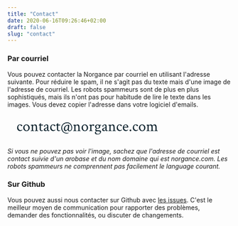 ```yaml
---
title: "Contact"
date: 2020-06-16T09:26:46+02:00
draft: false
slug: "contact"
---
```


### Par courriel

<p style="margin-bottom:0.8em">
Vous pouvez contacter la Norgance par courriel en utilisant l'adresse suivante. Pour réduire le spam, il ne s'agit pas du texte mais d'une image de l'adresse de courriel. Les robots spammeurs sont de plus en plus sophistiqués, mais ils n'ont pas pour habitude de lire le texte dans les images. Vous devez copier l'adresse dans votre logiciel d'emails.
</p>

<p style="margin-bottom:0">
<svg xmlns="http://www.w3.org/2000/svg" max-width="100%" width="360" height="60" viewBox="0 0 131.648 20.473"><g fill="#0e232e"><path d="M10.315 7.528q1.365 0 1.885.633 0 .83-.458.83-.211 0-.323-.086-.112-.1-.285-.347-.385-.57-.918-.57-.508 0-.93.483-.41.484-.41 1.439 0 .992.484 1.65.496.656 1.365.656.26 0 .496-.05.235-.049.396-.11.174-.075.286-.137.124-.075.21-.137l.087-.062q.075 0 .075.162 0 .099-.075.223-.248.347-.731.632-.484.273-1.055.273-1.029 0-1.773-.769-.732-.781-.732-1.897 0-1.141.62-1.972.62-.844 1.786-.844zM15.5 8q-.658 0-1.08.607-.409.596-.409 1.464 0 1.017.521 1.749.533.719 1.24.719.658 0 1.08-.62.421-.62.421-1.488 0-1.005-.533-1.712-.534-.72-1.24-.72zm.136-.484q1.116 0 1.91.806.794.806.794 1.935 0 1.14-.782 1.96-.769.806-1.897.806-1.129 0-1.923-.807-.793-.818-.793-1.96 0-1.153.768-1.946.77-.794 1.923-.794zM22.804 7.504q.869 0 1.216.62t.347 2.009v1.128q0 .72.1 1.104.024.087.322.174.297.074.421.074.038 0 .05.15.012.148-.012.21-1.24-.062-1.327-.062-.025 0-1.303.062-.05-.05-.05-.198 0-.162.05-.162.15 0 .41-.074.273-.087.297-.174.087-.36.087-.868v-1.24q0-1.154-.298-1.575-.297-.422-.967-.422-.397 0-.769.298-.36.285-.36.52v2.183q0 .72.1 1.104.024.087.322.174.298.074.422.074.037 0 .05.15.012.148-.013.21-1.24-.062-1.327-.062-.074 0-1.352.062-.05-.05-.05-.198 0-.162.05-.162.149 0 .434-.074.298-.087.323-.174.087-.36.087-.868V9.153q0-.484-.174-.67-.124-.148-.31-.198-.174-.062-.298-.062-.111 0-.111-.025 0-.298.074-.31 1.315-.198 1.711-.322h.038l.024-.013q.05 0 .062.112.013.099 0 .149-.05.347-.05.496 0 .05.026.05.012 0 .037-.025.285-.298.769-.559.496-.272.942-.272zM26.55 8.297h-.72q-.061 0-.061-.26 0-.075.012-.087.36-.161.781-.657.137-.162.26-.36.137-.21.224-.36.087-.148.087-.16.372 0 .372.061v1.228q.322 0 .98.012h.694q.1 0 .1.112 0 .223-.125.471h-1.65v3.039q0 .496.249.794.26.297.67.297.372 0 .769-.235.037-.025.111.111.075.124.062.137-.186.198-.57.397-.385.186-.794.186-.62 0-1.042-.41-.41-.409-.41-1.166zM31.188 12.142q.211.174.546.174.335 0 .645-.199.31-.21.31-.421v-1.278q-.1.05-.484.174-.384.124-.607.223-.211.087-.422.31-.198.21-.198.496 0 .335.21.521zm1.166-4.614q.682 0 .98.335.298.323.298 1.054v2.865q0 .26.136.434.137.174.372.174.174 0 .434-.174.05 0 .05.1 0 .16-.062.26-.509.434-.868.434-.286 0-.546-.235-.26-.236-.36-.497-.012 0-.099.087-.074.075-.21.186-.137.1-.323.211-.174.112-.422.186-.236.075-.484.075-.57 0-.942-.298-.372-.31-.372-.918 0-.273.136-.508.137-.248.323-.397.186-.161.508-.323.323-.16.546-.235.235-.087.608-.211.372-.124.52-.186.112-.037.112-.186v-.93q0-.397-.248-.608Q32.193 8 31.846 8q-.372 0-.62.26-.248.248-.248.657 0 .434-.509.434-.347 0-.484-.235 0-.533.782-1.054.781-.534 1.587-.534zM37.576 7.528q1.364 0 1.885.633 0 .83-.46.83-.21 0-.322-.086-.111-.1-.285-.347-.384-.57-.918-.57-.508 0-.93.483-.41.484-.41 1.439 0 .992.485 1.65.496.656 1.364.656.26 0 .496-.05.236-.049.397-.11.173-.075.285-.137.124-.075.21-.137l.088-.062q.074 0 .074.162 0 .099-.074.223-.248.347-.732.632-.484.273-1.054.273-1.03 0-1.774-.769-.731-.781-.731-1.897 0-1.141.62-1.972.62-.844 1.786-.844zM40.738 8.297h-.72q-.061 0-.061-.26 0-.075.012-.087.36-.161.782-.657.136-.162.26-.36.136-.21.223-.36.087-.148.087-.16.372 0 .372.061v1.228q.323 0 .98.012h.694q.1 0 .1.112 0 .223-.124.471h-1.65v3.039q0 .496.248.794.26.297.67.297.372 0 .769-.235.037-.025.112.111.074.124.062.137-.187.198-.571.397-.384.186-.794.186-.62 0-1.042-.41-.409-.409-.409-1.166zM52.694 10.282q0-1.6-.992-2.741-.98-1.154-2.53-1.154-1.712 0-2.94 1.092-1.215 1.079-1.215 2.691 0 1.947 1.104 3.138 1.104 1.19 3.336 1.19.1 0 .21-.024.125-.025.237-.075.111-.037.198-.074.1-.037.161-.075l.075-.024q.024.111.024.124 0 .248-.434.47-.421.237-1.153.237-.967 0-1.823-.41-.856-.409-1.439-1.054-.57-.632-.905-1.414-.323-.781-.323-1.538 0-2.232 1.439-3.547 1.439-1.314 3.584-1.314.893 0 1.662.397.77.384 1.265 1.004.509.62.782 1.377.285.744.285 1.488 0 .856-.211 1.488-.21.62-.558.943-.347.322-.72.471-.372.149-.768.149-.596 0-.993-.434t-.397-.868q0-.013-.024 0-.025.012-.038.025-.198.334-.78.769-.584.434-1.018.434-.645 0-1.004-.559-.348-.57-.348-1.277 0-1.327.918-2.332.918-1.004 2.493-1.004l1.104.111-.087.658-.31 2.765q-.025.249-.025.348 0 .868.62.868.434 0 .757-.26.322-.261.483-.658.162-.397.224-.744.074-.36.074-.657zm-2.778-1.489q0-.099-.025-.148-.025-.062-.174-.112-.148-.05-.434-.05-.793 0-1.339.72-.533.707-.533 1.96 0 .582.223.855.223.26.508.26.484 0 1.017-.57.534-.583.558-.88l.187-1.886q.012-.074.012-.149zM57.804 7.504q.868 0 1.215.62.348.62.348 2.009v1.128q0 .72.099 1.104.025.087.322.174.298.074.422.074.037 0 .05.15.012.148-.013.21-1.24-.062-1.327-.062-.025 0-1.302.062-.05-.05-.05-.198 0-.162.05-.162.149 0 .41-.074.272-.087.297-.174.087-.36.087-.868v-1.24q0-1.154-.298-1.575-.298-.422-.967-.422-.397 0-.77.298-.36.285-.36.52v2.183q0 .72.1 1.104.025.087.323.174.297.074.421.074.037 0 .05.15.012.148-.013.21-1.24-.062-1.327-.062-.074 0-1.351.062-.05-.05-.05-.198 0-.162.05-.162.148 0 .434-.074.297-.087.322-.174.087-.36.087-.868V9.153q0-.484-.174-.67-.124-.148-.31-.198-.173-.062-.297-.062-.112 0-.112-.025 0-.298.074-.31 1.315-.198 1.712-.322h.037l.025-.013q.05 0 .062.112.012.099 0 .149-.05.347-.05.496 0 .05.025.05.012 0 .037-.025.286-.298.77-.559.495-.272.942-.272zM63.57 8q-.656 0-1.078.607-.41.596-.41 1.464 0 1.017.522 1.749.533.719 1.24.719.657 0 1.079-.62.421-.62.421-1.488 0-1.005-.533-1.712-.533-.72-1.24-.72zm.137-.484q1.117 0 1.91.806.794.806.794 1.935 0 1.14-.781 1.96-.77.806-1.898.806t-1.922-.807q-.794-.818-.794-1.96 0-1.153.769-1.946.769-.794 1.922-.794zM70.516 7.516q.732 0 .968.36 0 .434-.137.632-.136.199-.335.199-.223 0-.409-.211-.186-.211-.508-.211-.385 0-.67.36-.285.36-.285.756v1.86q0 .72.099 1.104.025.087.322.174.31.074.434.074.038 0 .05.15.012.148-.012.21-1.24-.062-1.34-.062-.074 0-1.352.062-.05-.05-.05-.198 0-.162.05-.162.15 0 .434-.074.298-.087.323-.174.087-.36.087-.868V9.153q0-.484-.174-.67-.124-.148-.31-.198-.174-.062-.298-.062-.111 0-.111-.025 0-.298.074-.31 1.315-.198 1.712-.322h.037l.025-.013q.05 0 .062.112.012.099 0 .149l-.075.62q.223-.335.608-.62.397-.298.781-.298zM76.296 13.99q0-.52-.509-.707-.508-.174-2.021-.174-.025 0-.075.025-.012.013-.111.05l-.124.062q-.025.012-.112.062-.087.062-.124.074-.025.025-.1.075-.074.062-.099.099-.024.05-.074.111-.05.063-.074.125-.013.062-.038.136-.012.087-.012.174 0 .533.546.855.558.335 1.228.335.744 0 1.215-.397.484-.397.484-.905zM73.12 9.265q0 .57.347.967.36.397.83.397.485 0 .795-.372.322-.372.322-.893 0-.57-.36-.967Q74.708 8 74.237 8q-.484 0-.806.372-.31.372-.31.893zm1.166-1.687q.458 0 1.054.161.595.161.98.161h.719q.074.025.074.31 0 .174-.074.174h-.88q-.05 0-.05.037l.124.298q.136.298.136.595 0 .67-.595 1.203-.595.534-1.464.534-.397 0-.694-.05-.161.087-.347.31-.174.223-.174.397 0 .174.1.285.098.1.284.149.186.037.36.062.174.012.41.012h.086q1.538.025 2.158.323.62.285.62.868 0 .955-.806 1.637-.806.695-2.071.707-.88.013-1.588-.335-.694-.347-.694-1.042 0-.768 1.215-1.314-.335-.05-.62-.31t-.285-.633q0-.322.273-.67.285-.347.632-.57-.372-.136-.694-.583-.31-.459-.31-.98 0-.731.607-1.228.62-.508 1.514-.508zM79.21 12.142q.211.174.546.174.335 0 .645-.199.31-.21.31-.421v-1.278q-.1.05-.484.174-.384.124-.607.223-.211.087-.422.31-.199.21-.199.496 0 .335.211.521zm1.166-4.614q.682 0 .98.335.298.323.298 1.054v2.865q0 .26.136.434t.372.174q.174 0 .434-.174.05 0 .05.1 0 .16-.062.26-.509.434-.868.434-.286 0-.546-.235-.26-.236-.36-.497-.012 0-.1.087-.073.075-.21.186-.136.1-.322.211-.174.112-.422.186-.236.075-.484.075-.57 0-.942-.298-.372-.31-.372-.918 0-.273.136-.508.136-.248.323-.397.186-.161.508-.323.322-.16.546-.235.235-.087.607-.211t.521-.186q.112-.037.112-.186v-.93q0-.397-.248-.608Q80.215 8 79.868 8q-.372 0-.62.26-.249.248-.249.657 0 .434-.508.434-.347 0-.484-.235 0-.533.782-1.054.78-.534 1.587-.534zM86.726 7.504q.868 0 1.216.62.347.62.347 2.009v1.128q0 .72.099 1.104.025.087.322.174.298.074.422.074.037 0 .05.15.012.148-.013.21-1.24-.062-1.327-.062-.025 0-1.302.062-.05-.05-.05-.198 0-.162.05-.162.149 0 .41-.074.272-.087.297-.174.087-.36.087-.868v-1.24q0-1.154-.298-1.575-.298-.422-.967-.422-.397 0-.77.298-.359.285-.359.52v2.183q0 .72.1 1.104.024.087.322.174.297.074.422.074.037 0 .05.15.012.148-.013.21-1.24-.062-1.327-.062-.075 0-1.352.062-.05-.05-.05-.198 0-.162.05-.162.149 0 .434-.074.298-.087.322-.174.087-.36.087-.868V9.153q0-.484-.173-.67-.124-.148-.31-.198-.174-.062-.298-.062-.112 0-.112-.025 0-.298.075-.31 1.314-.198 1.711-.322h.037l.025-.013q.05 0 .062.112.013.099 0 .149-.05.347-.05.496 0 .05.025.05.013 0 .038-.025.285-.298.769-.559.496-.272.942-.272zM92.344 7.528q1.365 0 1.886.633 0 .83-.46.83-.21 0-.322-.086-.111-.1-.285-.347-.385-.57-.918-.57-.508 0-.93.483-.41.484-.41 1.439 0 .992.484 1.65.496.656 1.365.656.26 0 .496-.05.235-.049.397-.11.173-.075.285-.137.124-.075.21-.137l.088-.062q.074 0 .074.162 0 .099-.074.223-.249.347-.732.632-.484.273-1.054.273-1.03 0-1.774-.769-.732-.781-.732-1.897 0-1.141.62-1.972.62-.844 1.786-.844zM97.305 7.987q-.645 0-.992.558-.335.546-.335.906 0 .087.075.087h2.418q.062 0 .062-.124 0-.397-.335-.906-.335-.52-.893-.52zm.124-.459q.57 0 1.005.224.434.21.657.558.236.335.335.694.112.347.112.695 0 .248-.075.31-.074.05-.285.05h-3.125q-.1 0-.1.061 0 .782.472 1.44.471.656 1.364.656.26 0 .496-.05.236-.049.397-.11.174-.075.285-.137.124-.075.211-.137l.087-.062q.074 0 .074.162 0 .099-.074.223-.248.347-.732.632-.484.273-1.054.273-1.03 0-1.774-.769-.731-.781-.731-1.897 0-1.303.694-2.06.707-.756 1.761-.756zM100.79 12.899q-.21-.224-.21-.521 0-.298.21-.496.224-.211.521-.211.298 0 .496.21.211.199.211.497 0 .297-.21.52-.2.211-.497.211t-.52-.21zM105.615 7.528q1.364 0 1.885.633 0 .83-.459.83-.21 0-.322-.086-.112-.1-.286-.347-.384-.57-.917-.57-.509 0-.93.483-.41.484-.41 1.439 0 .992.484 1.65.496.656 1.364.656.26 0 .496-.05.236-.049.397-.11.174-.075.285-.137.124-.075.211-.137l.087-.062q.074 0 .074.162 0 .099-.074.223-.248.347-.732.632-.483.273-1.054.273-1.03 0-1.773-.769-.732-.781-.732-1.897 0-1.141.62-1.972.62-.844 1.786-.844zM110.799 8q-.657 0-1.079.607-.41.596-.41 1.464 0 1.017.522 1.749.533.719 1.24.719.657 0 1.079-.62.422-.62.422-1.488 0-1.005-.534-1.712-.533-.72-1.24-.72zm.136-.484q1.117 0 1.91.806.794.806.794 1.935 0 1.14-.781 1.96-.77.806-1.898.806t-1.922-.807q-.794-.818-.794-1.96 0-1.153.77-1.946.768-.794 1.921-.794zM118.08 7.504c.608-.117 1.09.581 1.335.826.67-.64 1.735-1.106 2.62-.638.764.503.807 1.525.807 2.355.02.772-.06 1.556.099 2.318.212.267 1.112.16.705.604a17.506 17.506 0 00-2.603.004c-.31-.674 1.054-.19.822-.986.032-.788.039-1.58-.009-2.367-.039-.605-.388-1.318-1.07-1.352-.504-.064-1.223.231-1.268.781.136 1.1-.06 2.223.149 3.316.211.267 1.111.16.704.604a17.505 17.505 0 00-2.602.004c-.33-.672.973-.178.81-.898.051-.802.047-1.61.004-2.411-.042-.595-.328-1.341-1.017-1.396-.52-.048-1.197.289-1.273.843.014.973-.034 1.948.039 2.919-.177.75 1.059.276.842.943a17.965 17.965 0 00-2.68 0c-.33-.672.974-.178.81-.898.065-1.01.024-2.026.031-3.038.116-.606-.586-.757-.889-.909.104-.513.964-.236 1.358-.459.445-.248.687-.028.514.442-.04.58.687-.469 1.063-.454.22-.093.458-.154.698-.153z"/></g></svg>
</p>

*Si vous ne pouvez pas voir l'image, sachez que l'adresse de courriel est contact suivie d'un arobase et du nom domaine qui est norgance.com. Les robots spammeurs ne comprennent pas facilement le language courant.*

### Sur Github

Vous pouvez aussi nous contacter sur Github avec [les issues](https://github.com/norgance/Norgance/issues). C'est le meilleur moyen de communication pour rapporter des problèmes, demander des fonctionnalités, ou discuter de changements.